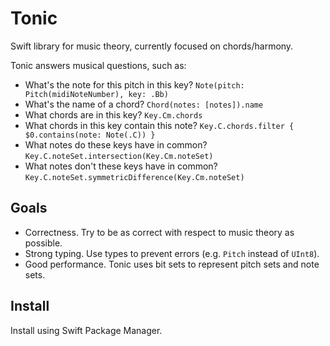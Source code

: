 # Tonic

Swift library for music theory, currently focused on chords/harmony.

Tonic answers musical questions, such as:

- What's the note for this pitch in this key? `Note(pitch: Pitch(midiNoteNumber), key: .Bb)`
- What's the name of a chord? `Chord(notes: [notes]).name`
- What chords are in this key? `Key.Cm.chords`
- What chords in this key contain this note? `Key.C.chords.filter { $0.contains(note: Note(.C)) }`
- What notes do these keys have in common? `Key.C.noteSet.intersection(Key.Cm.noteSet)`
- What notes don't these keys have in common? `Key.C.noteSet.symmetricDifference(Key.Cm.noteSet)`

## Goals

- Correctness. Try to be as correct with respect to music theory as possible.
- Strong typing. Use types to prevent errors (e.g. `Pitch` instead of `UInt8`).
- Good performance. Tonic uses bit sets to represent pitch sets and note sets.

## Install

Install using Swift Package Manager.
